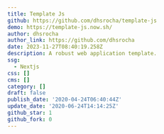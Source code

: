 ```yaml
---
title: Template Js
github: https://github.com/dhsrocha/template-js
demo: https://template-js.now.sh/
author: dhsrocha
author_link: https://github.com/dhsrocha
date: 2023-11-27T08:40:19.258Z
description: A robust web application template.
ssg:
  - Nextjs
css: []
cms: []
category: []
draft: false
publish_date: '2020-04-24T06:40:44Z'
update_date: '2020-06-24T14:14:25Z'
github_star: 1
github_fork: 0
---
```

